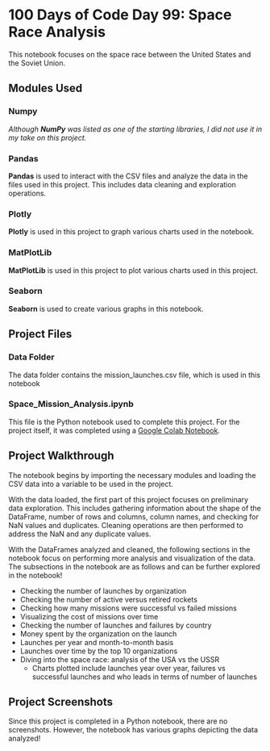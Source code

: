 # 100 Days of Code Day 99: Space Race Analysis
This notebook focuses on the space race between the United States and the Soviet Union.
## Modules Used
### Numpy
*Although **NumPy** was listed as one of the starting libraries, I did not use it in my take on this project.*
### Pandas
**Pandas** is used to interact with the CSV files and analyze the data in the files used in this project. This includes data cleaning and exploration operations. 
### Plotly
**Plotly** is used in this project to graph various charts used in the notebook.
### MatPlotLib
**MatPlotLib** is used in this project to plot various charts used in this project. 
### Seaborn
**Seaborn** is used to create various graphs in this notebook.  
## Project Files
### Data Folder
The data folder contains the mission_launches.csv file, which is used in this notebook
### Space_Mission_Analysis.ipynb
This file is the Python notebook used to complete this project. For the project itself, it was completed using a [Google Colab Notebook](https://colab.research.google.com/). 
## Project Walkthrough
The notebook begins by importing the necessary modules and loading the CSV data into a variable to be used in the project.

With the data loaded, the first part of this project focuses on preliminary data exploration. This includes gathering information about the shape of the DataFrame, number of rows and columns, column names, and checking for NaN values and duplicates. Cleaning operations are then performed to address the NaN and any duplicate values. 

With the DataFrames analyzed and cleaned, the following sections in the notebook focus on performing more analysis and visualization of the data. The subsections in the notebook are as follows and can be further explored in the notebook!
-	Checking the number of launches by organization
-	Checking the number of active versus retired rockets
-	Checking how many missions were successful vs failed missions
-	Visualizing the cost of missions over time
-	Checking the number of launches and failures by country
-	Money spent by the organization on the launch
-	Launches per year and month-to-month basis
-	Launches over time by the top 10 organizations 
-	Diving into the space race: analysis of the USA vs the USSR
    - Charts plotted include launches year over year, failures vs successful launches and who leads in terms of number of launches
## Project Screenshots
Since this project is completed in a Python notebook, there are no screenshots. However, the notebook has various graphs depicting the data analyzed!
